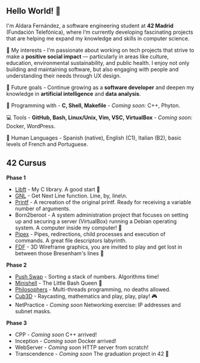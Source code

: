 ## Hello World! 🍝

I'm Aldara Fernández, a software engineering student at **42 Madrid** (Fundación Telefónica), where I’m currently developing fascinating projects that are helping me expand my knowledge and skills in computer science.

🔭 My interests - I'm passionate about working on tech projects that strive to make a **positive social impact** — particularly in areas like culture, education, environmental sustainability, and public health. I enjoy not only building and maintaining software, but also engaging with people and understanding their needs through UX design.
  
🌱 Future goals - Continue growing as a **software developer** and deepen my knowledge in **artificial intelligence** and **data analysis**.

👯 Programming with -  **C, Shell, Makefile**  -  *Coming soon:* C++, Phyton.

💻 Tools -  **GitHub, Bash, Linux/Unix, Vim, VSC, VirtualBox**  -  *Coming soon:* Docker, WordPress.

🥰 Human Languages - Spanish (native), English (C1), Italian (B2), basic levels of French and Portuguese.


## 42 Cursus

**Phase 1**
* [Libft](https://github.com/aldferna/42Cursus_Functions) - My C library. A good start 🥳
* [GNL](https://github.com/aldferna/42Cursus_Functions) - Get Next Line function. Line, by, line\n.
* [Printf](https://github.com/aldferna/42Cursus_Functions) - A recreation of the original printf. Ready for receiving a variable number of arguments.
* Born2beroot - A system administration project that focuses on setting up and securing a server (VirtualBox) running a Debian operating system. A computer inside my computer! 🤯
* [Pipex](https://github.com/aldferna/Pipex) - Pipes, redirections, child processes and execution of commands. A great file descriptors labyrinth.
* [FDF](https://github.com/aldferna/FDF) - 3D Wireframe graphics, you are invited to play and get lost in between those Bresenham's lines 🤩

**Phase 2**
* [Push Swap](https://github.com/aldferna/Push_Swap) - Sorting a stack of numbers. Algorithms time!
* [Minishell](https://github.com/aldferna/MiniShell) - The Little Bash Queen 👑
* [Philosophers](https://github.com/aldferna/Philosophers) - Multi-threads programming, no deaths allowed.
* [Cub3D](https://github.com/aldferna/Cub3D) - Raycasting, mathematics and play, play, play! 🎮
* NetPractice - *Coming soon* Networking exercise: IP addresses and subnet masks.

**Phase 3**
* CPP - *Coming soon* C++ arrived!
* Inception - *Coming soon* Docker arrived!
* WebServer - *Coming soon* HTTP server from scratch!
* Transcendence - *Coming soon* The graduation project in 42 🎉
  
<!--
**aldferna/aldferna** is a ✨ _special_ ✨ repository because its `README.md` (this file) appears on your GitHub profile.

Here are some ideas to get you started:

- 🔭 I’m currently working on ...
- 🌱 I’m currently learning ...
- 👯 I’m looking to collaborate on ...
- 🤔 I’m looking for help with ...
- 💬 Ask me about ...
- 📫 How to reach me: ...
- 😄 Pronouns: ...
- ⚡ Fun fact: ...
-->

